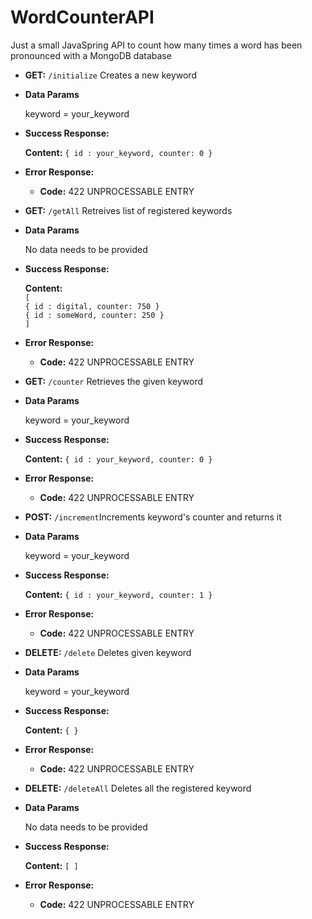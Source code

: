 # WordCounterAPI
Just a small JavaSpring API to count how many times a word has been pronounced with a MongoDB database

* **GET:** `/initialize` Creates a new keyword

* **Data Params**

  keyword = your_keyword

* **Success Response:**

    **Content:** `{ id : your_keyword, counter: 0 }`
 
* **Error Response:**

  * **Code:** 422 UNPROCESSABLE ENTRY <br />

* **GET:** `/getAll` Retreives list of registered keywords 

* **Data Params**
  
  No data needs to be provided

* **Success Response:**

    **Content:** 
      <br />`[`<br/>
       `{ id : digital, counter: 750 }`<br/>
       `{ id : someWord, counter: 250 }`<br/>
     `]`
 
* **Error Response:**

  * **Code:** 422 UNPROCESSABLE ENTRY <br />

* **GET:** `/counter` Retrieves the given keyword

* **Data Params**

  keyword = your_keyword

* **Success Response:**

    **Content:** `{ id : your_keyword, counter: 0 }`
 
* **Error Response:**

  * **Code:** 422 UNPROCESSABLE ENTRY <br />

* **POST:** `/increment`Increments keyword's counter and returns it

* **Data Params**

  keyword = your_keyword

* **Success Response:**

    **Content:** `{ id : your_keyword, counter: 1 }`
 
* **Error Response:**

  * **Code:** 422 UNPROCESSABLE ENTRY <br />

* **DELETE:** `/delete` Deletes given keyword

* **Data Params**

  keyword = your_keyword

* **Success Response:**

    **Content:** `{ }`
 
* **Error Response:**

  * **Code:** 422 UNPROCESSABLE ENTRY <br />

* **DELETE:** `/deleteAll` Deletes all the registered keyword

* **Data Params**

  No data needs to be provided

* **Success Response:**

    **Content:** `[ ]`
 
* **Error Response:**

  * **Code:** 422 UNPROCESSABLE ENTRY <br />
